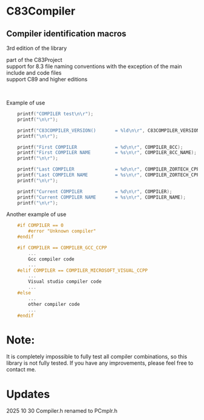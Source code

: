 # C83Compiler

## Compiler identification macros

3rd edition of the library

part of the C83Project<br>
support for 8.3 file naming conventions with the exception of the main include and code files<br>
support C89 and higher editions<br>

<br>

Example of use
```c
    printf("COMPILER test\n\r");
    printf("\n\r");

    printf("C83COMPILER_VERSION()       = %ld\n\r", C83COMPILER_VERSION());
    printf("\n\r");

    printf("First COMPILER              = %d\n\r", COMPILER_8CC);
    printf("First COMPILER NAME         = %s\n\r", COMPILER_8CC_NAME);
    printf("\n\r");

    printf("Last COMPILER               = %d\n\r", COMPILER_ZORTECH_CPP);
    printf("Last COMPILER NAME          = %s\n\r", COMPILER_ZORTECH_CPP_NAME);
    printf("\n\r");

    printf("Current COMPILER            = %d\n\r", COMPILER);
    printf("Current COMPILER NAME       = %s\n\r", COMPILER_NAME);
    printf("\n\r");
```

Another example of use
```c
    #if COMPILER == 0
        #error "Unknown compiler"
    #endif

    #if COMPILER == COMPILER_GCC_CCPP
        ...
        Gcc compiler code
        ...
    #elif COMPILER == COMPILER_MICROSOFT_VISUAL_CCPP
        ...
        Visual studio compiler code
        ...
    #else
        ...
        other compiler code
        ...
    #endif
```

# Note:
It is completely impossible to fully test all compiler combinations, 
so this library is not fully tested. If you have any improvements, 
please feel free to contact me.


# Updates
2025 10 30 Compiler.h renamed to PCmplr.h<br>
<br>
